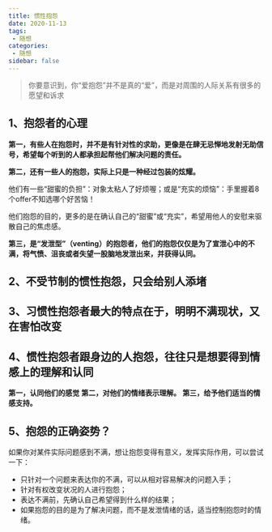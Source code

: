 ```yaml
---
title: 惯性抱怨
date: 2020-11-13
tags:
 - 随想
categories:
 - 随想
sidebar: false
---
```


> 你要意识到，你“爱抱怨”并不是真的“爱”，而是对周围的人际关系有很多的愿望和诉求

## 1、抱怨者的心理

<strong>第一，有些人在抱怨时，并不是有针对性的求助，更像是在肆无忌惮地发射无助信号，希望每个听到的人都承担起帮他们解决问题的责任。</strong>

<strong>第二，还有一些人的抱怨，实际上只是一种经过包装的炫耀。</strong>

他们有一些“甜蜜的负担”：对象太粘人了好烦喔；或是“充实的烦恼”：手里握着8个offer不知选哪个好苦恼！

他们抱怨的目的，更多的是在确认自己的“甜蜜”或“充实”，希望用他人的安慰来驱散自己的焦虑感。

<strong>第三，是“发泄型”（venting）的抱怨者，他们的抱怨仅仅是为了宣泄心中的不满，将气愤、沮丧或者失望一股脑地发泄出来，并获得认同。</strong>

## 2、不受节制的惯性抱怨，只会给别人添堵

## 3、习惯性抱怨者最大的特点在于，明明不满现状，又在害怕改变

## 4、惯性抱怨者跟身边的人抱怨，往往只是想要得到情感上的理解和认同

<strong>第一，认同他们的感觉</strong>
<strong>第二，对他们的情绪表示理解。</strong>
<strong>第三，给予他们适当的情感支持。</strong>

## 5、抱怨的正确姿势？

如果你对某件实际问题感到不满，想让抱怨变得有意义，发挥实际作用，可以尝试一下：
- 只针对一个问题来表达你的不满，可以从相对容易解决的问题入手；
- 针对有权改变状况的人进行抱怨；
- 表达不满前，先确认自己希望得到什么样的结果；
- 如果抱怨的目的是为了解决问题，而不是发泄情绪的话，适当控制抱怨时的情绪。

